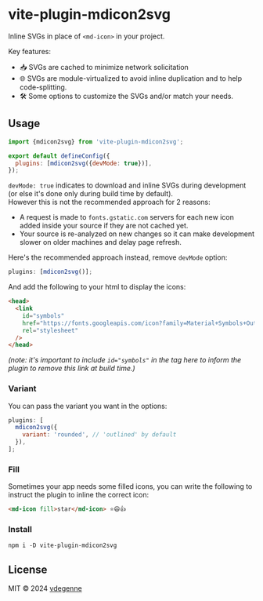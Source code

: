 # vite-plugin-mdicon2svg

Inline SVGs in place of `<md-icon>` in your project.

Key features:

- 📥 SVGs are cached to minimize network solicitation
- 🌐 SVGs are module-virtualized to avoid inline duplication and to help code-splitting.
- 🛠️ Some options to customize the SVGs and/or match your needs.

## Usage

```js
import {mdicon2svg} from 'vite-plugin-mdicon2svg';

export default defineConfig({
  plugins: [mdicon2svg({devMode: true})],
});
```

`devMode: true` indicates to download and inline SVGs during development (or else it's done only during build time by default).  
However this is not the recommended approach for 2 reasons:

- A request is made to `fonts.gstatic.com` servers for each new icon added inside your source if they are not cached yet.
- Your source is re-analyzed on new changes so it can make development slower on older machines and delay page refresh.

Here's the recommended approach instead, remove `devMode` option:

```js
plugins: [mdicon2svg()];
```

And add the following to your html to display the icons:

```html
<head>
  <link
    id="symbols"
    href="https://fonts.googleapis.com/icon?family=Material+Symbols+Outlined"
    rel="stylesheet"
  />
</head>
```

_(note: it's important to include `id="symbols"` in the tag here to inform the plugin to remove this link at build time.)_

### Variant

You can pass the variant you want in the options:

```js
plugins: [
  mdicon2svg({
    variant: 'rounded', // 'outlined' by default
  }),
];
```

### Fill

Sometimes your app needs some filled icons, you can write the following to instruct the plugin to inline the correct icon:

```html
<md-icon fill>star</md-icon> ⭐😄👍
```

### Install

```
npm i -D vite-plugin-mdicon2svg
```

<!--
## Known limitations

- This plugin relies on `lit-html`, and the SVGs are wrapped inside `html` tagged templates. That means you will need `lit-html` (or `lit`) installed in your project. That also means icons in raw html files won't get inlined.

lint
-->

## License

MIT ©️ 2024 [vdegenne](https://github.com/vdegenne)
